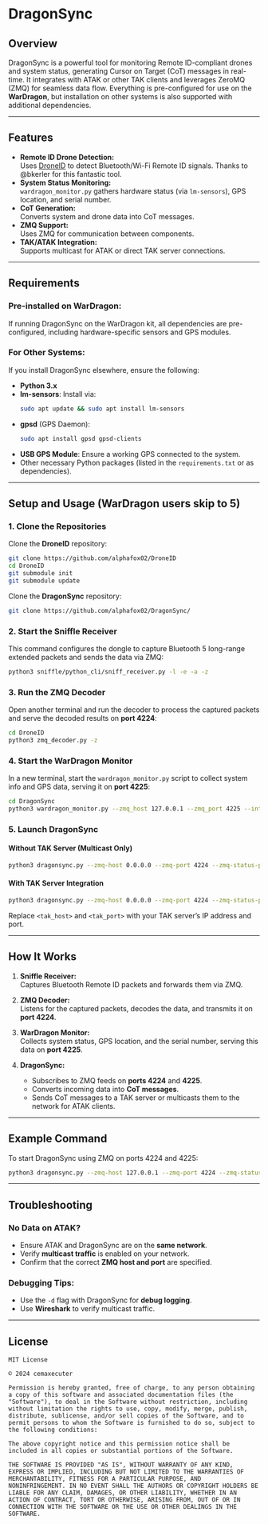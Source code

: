 
# DragonSync  

## Overview  

DragonSync is a powerful tool for monitoring Remote ID-compliant drones and system status, generating Cursor on Target (CoT) messages in real-time. It integrates with ATAK or other TAK clients and leverages ZeroMQ (ZMQ) for seamless data flow. Everything is pre-configured for use on the **WarDragon**, but installation on other systems is also supported with additional dependencies.

---

## Features  

- **Remote ID Drone Detection:**  
   Uses [DroneID](https://github.com/bkerler/DroneID) to detect Bluetooth/Wi-Fi Remote ID signals. Thanks to @bkerler for this fantastic tool.  
- **System Status Monitoring:**  
   `wardragon_monitor.py` gathers hardware status (via `lm-sensors`), GPS location, and serial number.  
- **CoT Generation:**  
   Converts system and drone data into CoT messages.  
- **ZMQ Support:**  
   Uses ZMQ for communication between components.  
- **TAK/ATAK Integration:**  
   Supports multicast for ATAK or direct TAK server connections.  

---

## Requirements  

### **Pre-installed on WarDragon:**  
If running DragonSync on the WarDragon kit, all dependencies are pre-configured, including hardware-specific sensors and GPS modules.

### **For Other Systems:**  
If you install DragonSync elsewhere, ensure the following:  

- **Python 3.x**  
- **lm-sensors**: Install via:  
   ```bash
   sudo apt update && sudo apt install lm-sensors
   ```  
- **gpsd** (GPS Daemon):  
   ```bash
   sudo apt install gpsd gpsd-clients
   ```  
- **USB GPS Module**: Ensure a working GPS connected to the system.  
- Other necessary Python packages (listed in the `requirements.txt` or as dependencies).  

---

## Setup and Usage (WarDragon users skip to 5)  

### 1. Clone the Repositories  

Clone the **DroneID** repository:  
```bash
git clone https://github.com/alphafox02/DroneID
cd DroneID
git submodule init
git submodule update
```

Clone the **DragonSync** repository:  
```bash
git clone https://github.com/alphafox02/DragonSync/
```

### 2. Start the Sniffle Receiver  

This command configures the dongle to capture Bluetooth 5 long-range extended packets and sends the data via ZMQ:  

```bash
python3 sniffle/python_cli/sniff_receiver.py -l -e -a -z
```

### 3. Run the ZMQ Decoder  

Open another terminal and run the decoder to process the captured packets and serve the decoded results on **port 4224**:  

```bash
cd DroneID
python3 zmq_decoder.py -z
```

### 4. Start the WarDragon Monitor  

In a new terminal, start the `wardragon_monitor.py` script to collect system info and GPS data, serving it on **port 4225**:  

```bash
cd DragonSync
python3 wardragon_monitor.py --zmq_host 127.0.0.1 --zmq_port 4225 --interval 30
```

### 5. Launch DragonSync  

#### **Without TAK Server (Multicast Only)**  

```bash
python3 dragonsync.py --zmq-host 0.0.0.0 --zmq-port 4224 --zmq-status-port 4225
```

#### **With TAK Server Integration**  

```bash
python3 dragonsync.py --zmq-host 0.0.0.0 --zmq-port 4224 --zmq-status-port 4225 --tak-host <tak_host> --tak-port <tak_port>
```

Replace `<tak_host>` and `<tak_port>` with your TAK server’s IP address and port.  

---

## How It Works  

1. **Sniffle Receiver:**  
   Captures Bluetooth Remote ID packets and forwards them via ZMQ.  

2. **ZMQ Decoder:**  
   Listens for the captured packets, decodes the data, and transmits it on **port 4224**.  

3. **WarDragon Monitor:**  
   Collects system status, GPS location, and the serial number, serving this data on **port 4225**.  

4. **DragonSync:**  
   - Subscribes to ZMQ feeds on **ports 4224** and **4225**.  
   - Converts incoming data into **CoT messages**.  
   - Sends CoT messages to a TAK server or multicasts them to the network for ATAK clients.  

---

## Example Command  

To start DragonSync using ZMQ on ports 4224 and 4225:  

```bash
python3 dragonsync.py --zmq-host 127.0.0.1 --zmq-port 4224 --zmq-status-port 4225
```

---

## Troubleshooting  

### **No Data on ATAK?**  
- Ensure ATAK and DragonSync are on the **same network**.  
- Verify **multicast traffic** is enabled on your network.  
- Confirm that the correct **ZMQ host and port** are specified.  

### **Debugging Tips:**  
- Use the `-d` flag with DragonSync for **debug logging**.  
- Use **Wireshark** to verify multicast traffic.  

---

## License  

```text
MIT License  

© 2024 cemaxecuter  

Permission is hereby granted, free of charge, to any person obtaining a copy of this software and associated documentation files (the "Software"), to deal in the Software without restriction, including without limitation the rights to use, copy, modify, merge, publish, distribute, sublicense, and/or sell copies of the Software, and to permit persons to whom the Software is furnished to do so, subject to the following conditions:  

The above copyright notice and this permission notice shall be included in all copies or substantial portions of the Software.  

THE SOFTWARE IS PROVIDED "AS IS", WITHOUT WARRANTY OF ANY KIND, EXPRESS OR IMPLIED, INCLUDING BUT NOT LIMITED TO THE WARRANTIES OF MERCHANTABILITY, FITNESS FOR A PARTICULAR PURPOSE, AND NONINFRINGEMENT. IN NO EVENT SHALL THE AUTHORS OR COPYRIGHT HOLDERS BE LIABLE FOR ANY CLAIM, DAMAGES, OR OTHER LIABILITY, WHETHER IN AN ACTION OF CONTRACT, TORT OR OTHERWISE, ARISING FROM, OUT OF OR IN CONNECTION WITH THE SOFTWARE OR THE USE OR OTHER DEALINGS IN THE SOFTWARE.
```
